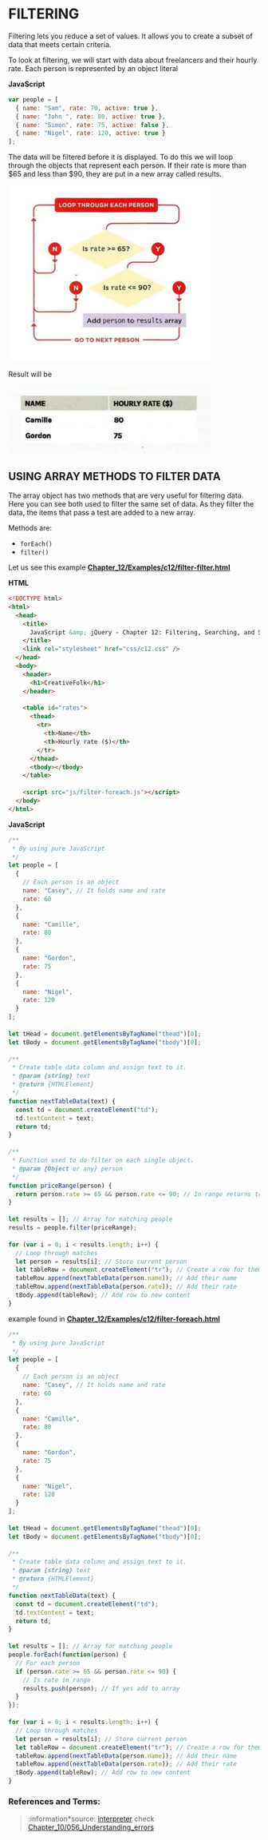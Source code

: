 # FILTERING

Filtering lets you reduce a set of values. It allows you to create a subset of data that meets certain criteria.

To look at filtering, we will start with data about freelancers and their hourly rate. Each person is represented by an object literal

**JavaScript**

```js
var people = [
  { name: "Sam", rate: 70, active: true },
  { name: "John ", rate: 80, active: true },
  { name: "Simon", rate: 75, active: false },
  { name: "Nigel", rate: 120, active: true }
];
```

The data will be filtered before it is displayed. To do this we will loop through the objects that represent each person. If their rate is more than $65 and less than $90, they are put in a new array called results.

![filtering](./filtering.png)

Result will be

![filtering-result](./filtering-result.png)

## USING ARRAY METHODS TO FILTER DATA

The array object has two methods that are very useful for filtering data. Here you can see both used to filter the same set of data. As they filter the data, the items that pass a test are added to a new array.

Methods are:

- `forEach()`
- `filter()`

Let us see this example <a target="_blank" href="Chapter_12/Examples/c12/filter-filter.html">**Chapter_12/Examples/c12/filter-filter.html**</a>

**HTML**

```html
<!DOCTYPE html>
<html>
  <head>
    <title>
      JavaScript &amp; jQuery - Chapter 12: Filtering, Searching, and Sorting
    </title>
    <link rel="stylesheet" href="css/c12.css" />
  </head>
  <body>
    <header>
      <h1>CreativeFolk</h1>
    </header>

    <table id="rates">
      <thead>
        <tr>
          <th>Name</th>
          <th>Hourly rate ($)</th>
        </tr>
      </thead>
      <tbody></tbody>
    </table>

    <script src="js/filter-foreach.js"></script>
  </body>
</html>
```

**JavaScript**

```js
/**
 * By using pure JavaScript
 */
let people = [
  {
    // Each person is an object
    name: "Casey", // It holds name and rate
    rate: 60
  },
  {
    name: "Camille",
    rate: 80
  },
  {
    name: "Gordon",
    rate: 75
  },
  {
    name: "Nigel",
    rate: 120
  }
];

let tHead = document.getElementsByTagName("thead")[0];
let tBody = document.getElementsByTagName("tbody")[0];

/**
 * Create table data column and assign text to it.
 * @param {string} text
 * @return {HTMLElement}
 */
function nextTableData(text) {
  const td = document.createElement("td");
  td.textContent = text;
  return td;
}

/**
 * Function used to do filter on each single object.
 * @param {Object or any} person
 */
function priceRange(person) {
  return person.rate >= 65 && person.rate <= 90; // In range returns true
}

let results = []; // Array for matching people
results = people.filter(priceRange);

for (var i = 0; i < results.length; i++) {
  // Loop through matches
  let person = results[i]; // Store current person
  let tableRow = document.createElement("tr"); // Create a row for them
  tableRow.append(nextTableData(person.name)); // Add their name
  tableRow.append(nextTableData(person.rate)); // Add their rate
  tBody.append(tableRow); // Add row to new content
}
```

example found in <a target="_blank" href="Chapter_12/Examples/c12/filter-foreach.html">**Chapter_12/Examples/c12/filter-foreach.html**</a>

```js
/**
 * By using pure JavaScript
 */
let people = [
  {
    // Each person is an object
    name: "Casey", // It holds name and rate
    rate: 60
  },
  {
    name: "Camille",
    rate: 80
  },
  {
    name: "Gordon",
    rate: 75
  },
  {
    name: "Nigel",
    rate: 120
  }
];

let tHead = document.getElementsByTagName("thead")[0];
let tBody = document.getElementsByTagName("tbody")[0];

/**
 * Create table data column and assign text to it.
 * @param {string} text
 * @return {HTMLElement}
 */
function nextTableData(text) {
  const td = document.createElement("td");
  td.textContent = text;
  return td;
}

let results = []; // Array for matching people
people.forEach(function(person) {
  // For each person
  if (person.rate >= 65 && person.rate <= 90) {
    // Is rate in range
    results.push(person); // If yes add to array
  }
});

for (var i = 0; i < results.length; i++) {
  // Loop through matches
  let person = results[i]; // Store current person
  let tableRow = document.createElement("tr"); // Create a row for them
  tableRow.append(nextTableData(person.name)); // Add their name
  tableRow.append(nextTableData(person.rate)); // Add their rate
  tBody.append(tableRow); // Add row to new content
}
```

### References and Terms:

> :information*source: [interpreter](<https://en.wikipedia.org/wiki/Interpreter*(computing)>) check [Chapter_10/056_Understanding_errors](Chapter_10/056_Understanding_errors/Readme?id=references-and-terms)
